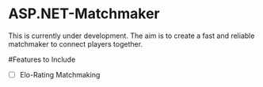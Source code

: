 # ASP.NET-Matchmaker
This is currently under development. The aim is to create a fast and reliable matchmaker to connect players together.

#Features to Include
- [ ] Elo-Rating Matchmaking
